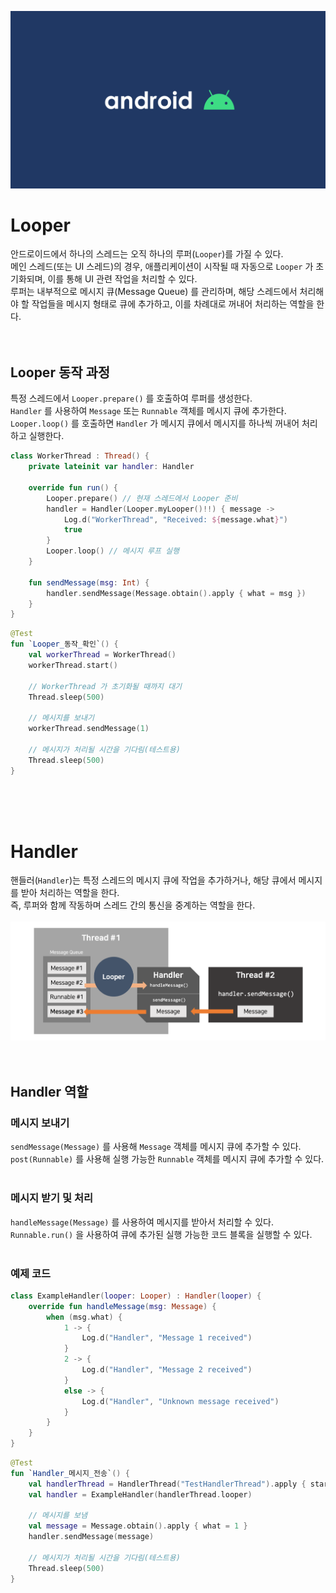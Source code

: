 ![banner](./android.png)
# Looper
안드로이드에서 하나의 스레드는 오직 하나의 루퍼(`Looper`)를 가질 수 있다.<br/>
메인 스레드(또는 UI 스레드)의 경우, 애플리케이션이 시작될 때 자동으로 `Looper` 가 초기화되며, 이를 통해 UI 관련 작업을 처리할 수 있다.<br/>
루퍼는 내부적으로 메시지 큐(Message Queue) 를 관리하며, 해당 스레드에서 처리해야 할 작업들을 메시지 형태로 큐에 추가하고, 이를 차례대로 꺼내어 처리하는 역할을 한다.<br/>
<br/>
<br/>

## Looper 동작 과정
특정 스레드에서 `Looper.prepare()` 를 호출하여 루퍼를 생성한다.<br/>
`Handler` 를 사용하여 `Message` 또는 `Runnable` 객체를 메시지 큐에 추가한다.<br/>
`Looper.loop()` 를 호출하면 `Handler` 가 메시지 큐에서 메시지를 하나씩 꺼내어 처리하고 실행한다.<br/>

```kotlin
class WorkerThread : Thread() {
    private lateinit var handler: Handler

    override fun run() {
        Looper.prepare() // 현재 스레드에서 Looper 준비
        handler = Handler(Looper.myLooper()!!) { message ->
            Log.d("WorkerThread", "Received: ${message.what}")
            true
        }
        Looper.loop() // 메시지 루프 실행
    }

    fun sendMessage(msg: Int) {
        handler.sendMessage(Message.obtain().apply { what = msg })
    }
}
```
```kotlin
@Test
fun `Looper_동작_확인`() {
    val workerThread = WorkerThread()
    workerThread.start()

    // WorkerThread 가 초기화될 때까지 대기
    Thread.sleep(500)

    // 메시지를 보내기
    workerThread.sendMessage(1)

    // 메시지가 처리될 시간을 기다림(테스트용)
    Thread.sleep(500)
}
```
<br/>
<br/>
<br/>



# Handler
핸들러(`Handler`)는 특정 스레드의 메시지 큐에 작업을 추가하거나, 해당 큐에서 메시지를 받아 처리하는 역할을 한다.<br/>
즉, 루퍼와 함께 작동하며 스레드 간의 통신을 중계하는 역할을 한다.<br/>
<br/>![handler](./handler.png)<br/>
<br/>
<br/>

## Handler 역할
### 메시지 보내기
`sendMessage(Message)` 를 사용해 `Message` 객체를 메시지 큐에 추가할 수 있다.<br/>
`post(Runnable)` 를 사용해 실행 가능한 `Runnable` 객체를 메시지 큐에 추가할 수 있다.<br/>
<br/>

### 메시지 받기 및 처리
`handleMessage(Message)` 를 사용하여 메시지를 받아서 처리할 수 있다.<br/>
`Runnable.run()` 을 사용하여 큐에 추가된 실행 가능한 코드 블록을 실행할 수 있다.<br/>
<br/>

### 예제 코드
```kotlin
class ExampleHandler(looper: Looper) : Handler(looper) {
    override fun handleMessage(msg: Message) {
        when (msg.what) {
            1 -> {
                Log.d("Handler", "Message 1 received")
            }
            2 -> {
                Log.d("Handler", "Message 2 received")
            }
            else -> {
                Log.d("Handler", "Unknown message received")
            }
        }
    }
}
```
```kotlin
@Test
fun `Handler_메시지_전송`() {
    val handlerThread = HandlerThread("TestHandlerThread").apply { start() }
    val handler = ExampleHandler(handlerThread.looper)

    // 메시지를 보냄
    val message = Message.obtain().apply { what = 1 }
    handler.sendMessage(message)

    // 메시지가 처리될 시간을 기다림(테스트용)
    Thread.sleep(500)
}
```